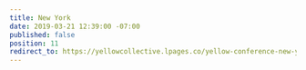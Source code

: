```yaml
---
title: New York
date: 2019-03-21 12:39:00 -07:00
published: false
position: 11
redirect_to: https://yellowcollective.lpages.co/yellow-conference-new-york/
---
```


